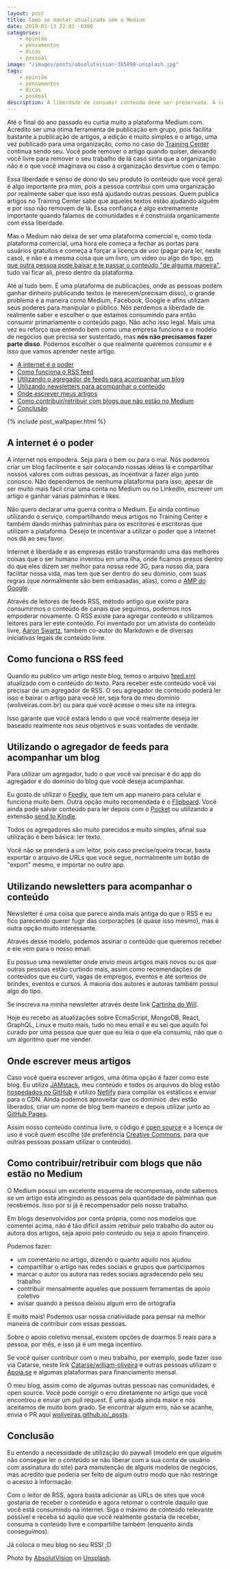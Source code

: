 ```yaml
---
layout: post
title: Como se manter atualizado sem o Medium
date: 2019-03-13 22:02 -0300
categories:
    - opinião
    - pensamentos
    - dicas
    - pessoal
image: "/images/posts/absolutvision-365898-unsplash.jpg"
tags:
    - opinião
    - pensamentos
    - dicas
    - pessoal
description: A liberdade de consumir conteúdo deve ser preservada. A cultura livre tem o poder transformador de educar e evoluir a sociedade.
---
```

Até o final do ano passado eu curtia muito a plataforma Medium.com. Acredito ser uma ótima ferramenta de publicação em grupo, pois facilita bastante a publicação de artigos, a edição é muito simples e o artigo, uma vez publicado para uma organização, como no caso do [Training Center](https://medium.com/trainingcenter) continua sendo seu. Você pode remover o artigo quando quiser, deixando você livre para remover o seu trabalho de lá caso sinta que a organização não é o que você imaginava ou caso a organização desvirtue com o tempo.

Essa liberdade e senso de dono do seu produto (o conteúdo que você gera) é algo importante pra mim, pois a pessoa contribui com uma organização por realmente saber que isso está ajudando outras pessoas. Quem publica artigos no Training Center sabe que aqueles textos estão ajudando alguém e por isso não removem de lá. Essa confiança é algo extremamente importante quando falamos de comunidades e é construída organicamente com essa liberdade.

Mas o Medium não deixa de ser uma plataforma comercial e, como toda plataforma comercial, uma hora ele começa a fechar as portas para usuários gratuitos e começa a forçar a licença de uso (pagar para ler, neste caso), e não é a mesma coisa que um livro, um vídeo ou algo do tipo, [em que outra pessoa pode baixar e te passar o conteúdo "de alguma maneira"](/posts/A-pirataria-me-trouxe-ate-aqui/), tudo vai ficar ali, preso dentro da plataforma.

Até aí tudo bem. É uma plataforma de publicações, onde as pessoas podem ganhar dinheiro publicando textos (e merecem/precisam disso), o grande problema é a maneira como Medium, Facebook, Google e afins utilizam seus poderes para manipular o público. Nós perdemos a liberdade de realmente saber e escolher o que estamos consumindo para então consumir primariamente o conteúdo pago. Não acho isso legal. Mais uma vez eu reforço que entendo bem como uma empresa funciona e o modelo de negócios que precisa ser sustentado, mas **nós não precisamos fazer parte disso**. Podemos escolher o que realmente queremos consumir e é isso que vamos aprender neste artigo.

<!-- vscode-markdown-toc -->
* [A internet é o poder](#Ainternetopoder)
* [Como funciona o RSS feed](#ComofuncionaoRSSfeed)
* [Utilizando o agregador de feeds para acompanhar um blog](#Utilizandooagregadordefeedsparaacompanharumblog)
* [Utilizando newsletters para acompanhar o conteúdo](#Utilizandonewslettersparaacompanharocontedo)
* [Onde escrever meus artigos](#Ondeescrevermeusartigos)
* [Como contribuir/retribuir com blogs que não estão no Medium](#ComocontribuirretribuircomblogsquenoestonoMedium)
* [Conclusão](#Concluso)

<!-- vscode-markdown-toc-config
	numbering=false
	autoSave=true
	/vscode-markdown-toc-config -->
<!-- /vscode-markdown-toc -->

{% include post_wallpaper.html %}

## <a name='Ainternetopoder'></a>A internet é o poder

A internet nos empodera. Seja para o bem ou para o mal. Nós podemos criar um blog facilmente e sair colocando nossas idéias lá e compartilhar nossos valores com outras pessoas, as incentivar a fazer algo junto conosco. Não dependemos de nenhuma plataforma para isso, apesar de ser muito mais fácil criar uma conta no Medium ou no LinkedIn, escrever um artigo e ganhar várias palminhas e likes.

Não quero declarar uma guerra contra o Medium. Eu ainda continuo utilizando o serviço, compartilhando meus artigos no Training Center e também dando minhas palminhas para os escritores e escritoras que utilizam a plataforma. Desejo te incentivar a utilizar o poder que a internet nos dá ao seu favor.

Internet é liberdade e as empresas estão transformando uma das melhores coisas que o ser humano inventou em uma ilha, onde ficamos presos dentro do que eles dizem ser melhor para nossa rede 3G, para nosso dia, para facilitar nossa vida, mas tem que ser dentro do seu domínio, com suas regras (que normalmente são bem embasadas, alías), como o [AMP do Google](https://www.theregister.co.uk/2017/05/19/open_source_insider_google_amp_bad_bad_bad/).

Através de leitores de feeds RSS, método antigo que existe para consumirmos o conteúdo de canais que seguimos, podemos nos empoderar novamente. O RSS existe para agregar conteúdo e utilizamos leitores para ler este conteúdo. Foi inventado por um ativista do conteúdo livre, [Aaron Swartz](https://pt.wikipedia.org/wiki/Aaron_Swartz), também co-autor do Markdown e de diversas iniciativas legais de conteúdo livre.

## <a name='ComofuncionaoRSSfeed'></a>Como funciona o RSS feed

Quando eu publico um artigo neste blog, temos o arquivo [feed.xml](/feed.xml) atualizado com o conteúdo do texto. Para receber este conteúdo você vai precisar de um agregador de RSS. O seu agregador de conteúdo poderá ler isso e baixar o artigo para você ler, seja fora do meu domínio (woliveiras.com.br) ou para que você acesse o meu site na íntegra.

Isso garante que você estará lendo o que você realmente deseja ler baseado realmente nos seus objetivos e suas vontades de verdade.

## <a name='Utilizandooagregadordefeedsparaacompanharumblog'></a>Utilizando o agregador de feeds para acompanhar um blog

Para utilizar um agregador, tudo o que você vai precisar é do app do agregador e do domínio do blog que você deseja acompanhar.

Eu gosto de utilizar o [Feedly](https://feedly.com), que tem um app maneiro para celular e funciona muito bem. Outra opção muito recomendada é o [Flipboard](https://flipboard.com/). Você ainda pode salvar conteúdo para ler depois com o [Pocket](https://getpocket.com/) ou utilizando a extensão [send to Kindle](/posts/kindle-um-life-hack-para-lermos-mais/).

Todos os agregadores são muito parecidos e muito simples, afinal sua utilização é bem básica: ler texto.

Você não se prenderá a um leitor, pois caso precise/queira trocar, basta exportar o arquivo de URLs que você segue, normalmente um botão de "export" mesmo, e importar no outro app.

## <a name='Utilizandonewslettersparaacompanharocontedo'></a>Utilizando newsletters para acompanhar o conteúdo

Newsletter é uma coisa que parece ainda mais antiga do que o RSS e eu fico parecendo querer fugir das corporações (é quase isso mesmo), mas é outra opção muito interessante.

Através desse modelo, podemos assinar o conteúdo que queremos receber e ele vem para o nosso email.

Eu possuo uma newsletter onde envio meus artigos mais novos ou os que outras pessoas estão curtindo mais, assim como recomendações de conteúdos que eu curti, vagas de empregos, eventos e até sorteios de brindes, eventos e cursos. A maioria dos autores e autoras também possui algo do tipo.

Se inscreva na minha newsletter através deste link [Cartinha do Will](http://bit.ly/cartinha-do-will).

Hoje eu recebo as atualizações sobre EcmaScript, MongoDB, React, GraphQL, Linux e muito mais, tudo no meu email e eu sei que aquilo foi curado por uma pessoa que quer que eu leia o que ela consumiu, não que o um algoritmo quer me vender.

## <a name='Ondeescrevermeusartigos'></a>Onde escrever meus artigos

Caso você queira escrever artigos, uma ótima opção é fazer como este blog. Eu utilizo [JAMstack](/posts/jamstack-introdução-o-que-é-jamstack/), meu conteúdo e todos os arquivos do blog estão [hospedados no GitHub](/posts/jamstack-criando-e-hospedando-seu-site-de-graça-no-github-pages/) e utilizo [Netlify](/posts/ferramentas-para-construção-de-sites-com-jamstack/) para compilar os estáticos e enviar para o CDN. Ainda podemos aproveitar que os domínios .dev estão liberados, criar um nome de blog bem maneiro e depois utilizar junto ao [GitHub Pages](/posts/jamstack-domínio-personalizado-com-google-domains-e-github-pages/).

Assim nosso conteúdo continua livre, o código é [open source](https://github.com/woliveiras/woliveiras.github.io) e a licença de uso é você quem escolhe (de preferência [Creative Commons](https://creativecommons.org/), para que outras pessoas possam utilizar o conteúdo).

## <a name='ComocontribuirretribuircomblogsquenoestonoMedium'></a>Como contribuir/retribuir com blogs que não estão no Medium

O Medium possui um excelente esquema de recompensas, onde sabemos se um artigo está atingindo as pessoas pela quantidade de palminhas que recebemos. Isso por si já é recompensador pelo nosso trabalho.

Em blogs desenvolvidos por conta própria, como nos modelos que comentei acima, não é tão difícil assim retribuir pelo trabalho do autor ou autora dos artigos, seja apoio pelo conteúdo ou seja o apoio financeiro.

Podemos fazer:

- um comentário no artigo, dizendo o quanto aquilo nos ajudou
- compartilhar o artigo nas redes sociais e grupos que participamos
- marcar o autor ou autora nas redes sociais agradecendo pelo seu trabalho
- contribuir mensalmente aqueles que possuem ferramentas de apoio coletivo
- avisar quando a pessoa deixou algum erro de ortografia

E muito mais! Podemos usar nossa criatividade para pensar na melhor maneira de contribuir com essas pessoas.

Sobre o apoio coletivo mensal, existem opções de doarmos 5 reais para a pessoa, por mês, e isso já é um mega incentivo.

Se você quiser contribuir com o meu trabalho, por exemplo, pode fazer isso via Catarse, neste link [Catarse/william-oliveira](https://www.catarse.me/o-universo-da-programacao) e outras pessoas utilizam o [Apoia.se](https://apoia.se) e algumas plataformas para financiamento mensal.

O meu blog, assim como de algumas outras pessoas nas comunidades, é open source. Você pode corrigir o erro diretamente no artigo que você encontrou e enviar um pull request. É uma ajuda ainda maior e nós aceitamos de muito bom grado. Se encontrar algum erro, não se acanhe, envia o PR aqui [woliveiras.github.io/_posts](https://github.com/woliveiras/woliveiras.github.io/tree/master/_posts).

## <a name='Concluso'></a>Conclusão

Eu entendo a necessidade de utilização do paywall (modelo em que alguém não consegue ler o conteúdo se não liberar com a sua conta de usuário com assinatura do site) para manutenção de alguns modelos de negócios, mas acredito que poderia ser feito de algum outro modo que não restringe o acesso à informação.

Com o leitor de RSS, agora basta adicionar as URLs de sites que você gostaria de receber o conteúdo e agora retomar o controle daquilo que você está consumindo na internet. Siga o máximo de conteúdo relevante possível e receba só aquilo que você realmente gostaria de receber, consuma o conteúdo livre e compartilhe também (enquanto ainda conseguimos).

Já coloca o meu blog no seu RSS! ;D

Photo by [AbsolutVision](https://unsplash.com/photos/WYd_PkCa1BY?utm_source=unsplash&utm_medium=referral&utm_content=creditCopyText) on [Unsplash](https://unsplash.com/photos/WYd_PkCa1BY).
